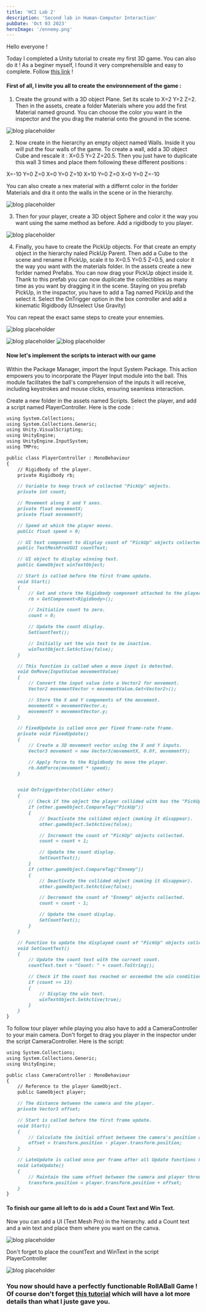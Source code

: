 ```yaml
---
title: 'HCI Lab 2'
description: 'Second lab in Human-Computer Interaction'
pubDate: 'Oct 03 2023'
heroImage: '/ennemy.png'
---
```



Hello everyone !

Today I completed a Unity tutorial to create my first 3D game. You can also do it ! As a beginer myself, I found it very comprehensible and easy to complete. Follow <a href="https://learn.unity.com/project/roll-a-ball?uv=2022.3">this link</a> !


#### First of all, I invite you all to create the environnement of the game :

1) Create the ground with a 3D object Plane. Set its scale to X=2 Y=2 Z=2. Then in the assets, create a folder Materials where you add the first Material named ground. You can choose the color you want in the inspector and the you drag the material onto the ground in the scene.

![blog placeholder](/ground.jpg)

2) Now create in the hierarchy an empty object named Walls. Inside it you will put the four walls of the game. To create a wall, add a 3D object Cube and rescale it : X=0.5 Y=2 Z=20.5. Then you just have to duplicate this wall 3 times and place them following these different positions : 

X=-10 Y=0 Z=0
X=0 Y=0 Z=10
X=10 Y=0 Z=0
X=0 Y=0 Z=-10

You can also create a nex material with a differnt color in the forlder Materials and dra it onto the walls in the scene or in the hierarchy.

![blog placeholder](/walls.jpg)

3) Then for your player, create a 3D object Sphere and color it the way you want using the same method as before. Add a rigidbody to you player. 

![blog placeholder](/player.jpg)

4) Finally, you have to create the PickUp objects. For that create an empty object in the hierarchy naled PickUp Parent. Then add a Cube to the scene and rename it PickUp, scale it to X=0.5 Y=0.5 Z=0.5, and color it the way you want with the materials folder. In the assets create a new forlder named Prefabs. You can now drag your PickUp object inside it. Thank to this prefab you can now duplicate the collectibles as many time as you want by dragging it in the scene. Staying on you prefab PickUp, in the inspactor, you have to add a Tag named PickUp and the select it. Select the OnTrigger option in the box controller and add a kinematic Rigidbody (Unselect Use Gravity)

You can repeat the exact same steps to create your ennemies.

![blog placeholder](/Tag.png)

![blog placeholder](/game.jpg) ![blog placeholder](/ennemy.png)



#### Now let's implement the scripts to interact with our game


Within the Package Manager, import the Input System Package. This action empowers you to incorporate the Player Input module into the ball. This module facilitates the ball's comprehension of the inputs it will receive, including keystrokes and mouse clicks, ensuring seamless interaction.

Create a new folder in the assets named Scripts. Select the player, and add a script named PlayerController. Here is the code : 

```markdown
using System.Collections;
using System.Collections.Generic;
using Unity.VisualScripting;
using UnityEngine;
using UnityEngine.InputSystem;
using TMPro;

public class PlayerController : MonoBehaviour
{
    // Rigidbody of the player.
    private Rigidbody rb;

    // Variable to keep track of collected "PickUp" objects.
    private int count;

    // Movement along X and Y axes.
    private float movementX;
    private float movementY;

    // Speed at which the player moves.
    public float speed = 0;

    // UI text component to display count of "PickUp" objects collected.
    public TextMeshProUGUI countText;

    // UI object to display winning text.
    public GameObject winTextObject;

    // Start is called before the first frame update.
    void Start()
    {
        // Get and store the Rigidbody component attached to the player.
        rb = GetComponent<Rigidbody>();

        // Initialize count to zero.
        count = 0;

        // Update the count display.
        SetCountText();

        // Initially set the win text to be inactive.
        winTextObject.SetActive(false);
    }

    // This function is called when a move input is detected.
    void OnMove(InputValue movementValue)
    {
        // Convert the input value into a Vector2 for movement.
        Vector2 movementVector = movementValue.Get<Vector2>();

        // Store the X and Y components of the movement.
        movementX = movementVector.x;
        movementY = movementVector.y;
    }

    // FixedUpdate is called once per fixed frame-rate frame.
    private void FixedUpdate()
    {
        // Create a 3D movement vector using the X and Y inputs.
        Vector3 movement = new Vector3(movementX, 0.0f, movementY);

        // Apply force to the Rigidbody to move the player.
        rb.AddForce(movement * speed);
    }


    void OnTriggerEnter(Collider other)
    {
        // Check if the object the player collided with has the "PickUp" tag.
        if (other.gameObject.CompareTag("PickUp"))
        {
            // Deactivate the collided object (making it disappear).
            other.gameObject.SetActive(false);

            // Increment the count of "PickUp" objects collected.
            count = count + 1;

            // Update the count display.
            SetCountText();
        }
        if (other.gameObject.CompareTag("Ennemy"))
        {
            // Deactivate the collided object (making it disappear).
            other.gameObject.SetActive(false);

            // Decrement the count of "Ennemy" objects collected.
            count = count - 1;

            // Update the count display.
            SetCountText();
        }
    }

    // Function to update the displayed count of "PickUp" objects collected.
    void SetCountText()
    {
        // Update the count text with the current count.
        countText.text = "Count: " + count.ToString();

        // Check if the count has reached or exceeded the win condition.
        if (count >= 13)
        {
            // Display the win text.
            winTextObject.SetActive(true);
        }
    }
}
```

To follow tour player while playing you also have to add a CameraController to your main camera. Don't forget to drag you player in the inspector under the script CameraController. Here is the script:

```markdown
using System.Collections;
using System.Collections.Generic;
using UnityEngine;

public class CameraController : MonoBehaviour
{
    // Reference to the player GameObject.
    public GameObject player;

    // The distance between the camera and the player.
    private Vector3 offset;

    // Start is called before the first frame update.
    void Start()
    {
        // Calculate the initial offset between the camera's position and the player's position.
        offset = transform.position - player.transform.position;
    }

    // LateUpdate is called once per frame after all Update functions have been completed.
    void LateUpdate()
    {
        // Maintain the same offset between the camera and player throughout the game.
        transform.position = player.transform.position + offset;
    }
}
````

#### To finish our game all left to do is add a Count Text and Win Text.

Now you can add a UI (Text Mesh Pro) in the hierarchy. add a Count text and a win text and place them where you want on the canva. 

![blog placeholder](/Count.png)


Don't forget to place the countText and WinText in the script PlayerController

![blog placeholder](/Count2.png)



### You now should have a perfectly functionable RollABall Game ! Of course don't forget <a href="https://learn.unity.com/project/roll-a-ball?uv=2022.3">this tutorial</a> which will have a lot more details than what I juste gave you.